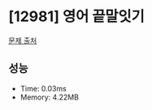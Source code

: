 # [12981] 영어 끝말잇기

[문제 출처](https://school.programmers.co.kr/learn/courses/30/lessons/12981)

## 성능

- Time: 0.03ms
- Memory: 4.22MB
